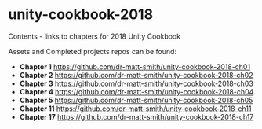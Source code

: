 # unity-cookbook-2018
Contents - links to chapters for 2018 Unity Cookbook

Assets and Completed projects repos can be found:

- **Chapter 1** https://github.com/dr-matt-smith/unity-cookbook-2018-ch01
- **Chapter 2** https://github.com/dr-matt-smith/unity-cookbook-2018-ch02
- **Chapter 3** https://github.com/dr-matt-smith/unity-cookbook-2018-ch03
- **Chapter 4** https://github.com/dr-matt-smith/unity-cookbook-2018-ch04
- **Chapter 5** https://github.com/dr-matt-smith/unity-cookbook-2018-ch05
- **Chapter 11** https://github.com/dr-matt-smith/unity-cookbook-2018-ch11
- **Chapter 17** https://github.com/dr-matt-smith/unity-cookbook-2018-ch17

